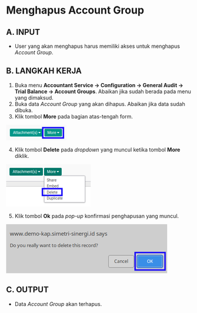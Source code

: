 # Menghapus Account Group

## A. INPUT

* User yang akan menghapus harus memiliki akses untuk menghapus *Account Group*.

## B. LANGKAH KERJA

1. Buka menu **Accountant Service -> Configuration -> General Audit -> Trial Balance -> Account Groups**. Abaikan jika sudah berada pada menu yang dimaksud.
2. Buka data *Account Group* yang akan dihapus. Abaikan jika data sudah dibuka.
3. Klik tombol **More** pada bagian atas-tengah form.

![](../../../img/account-group/tombol-more.png)

4. Klik tombol **Delete** pada *dropdown* yang muncul ketika tombol **More** diklik.

![](../../../img/account-group/tombol-more-delete.png)

5. Klik tombol **Ok** pada *pop-up* konfirmasi penghapusan yang muncul.

![](../../../img/account-group/pop-up-konfirmasi-delete.png)

## C. OUTPUT

* Data *Account Group* akan terhapus.
